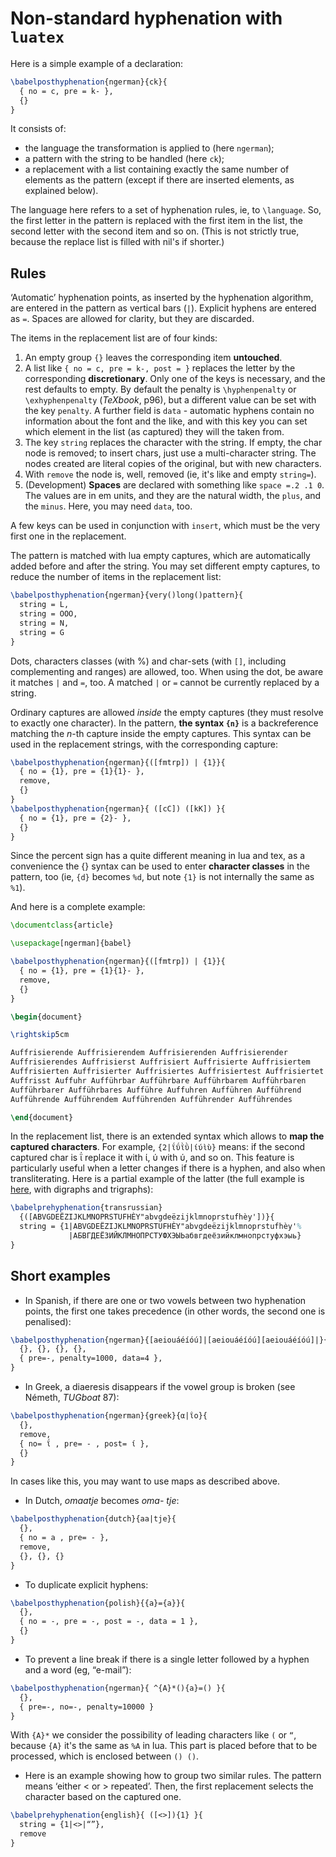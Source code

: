# Non-standard hyphenation with `luatex`


Here is a simple example of a declaration:
```tex
\babelposthyphenation{ngerman}{ck}{
  { no = c, pre = k- },
  {}
}
```
It consists of:
* the language the transformation is applied to (here `ngerman`);
* a pattern with the string to be handled (here `ck`);
* a replacement with a list containing exactly the same number of
  elements as the pattern (except if there are inserted elements, as
  explained below).

The language here refers to a set of hyphenation rules, ie, to
`\language`. So, the first letter in the pattern is replaced with the
first item in the list, the second letter with the second item and so
on. (This is not strictly true, because the replace list is filled with
nil's if shorter.)

## Rules

‘Automatic’ hyphenation points, as inserted by the hyphenation
algorithm, are entered in the pattern as vertical bars (`|`). Explicit
hyphens are entered as `=`. Spaces are allowed for clarity, but they
are discarded.

The items in the replacement list are of four kinds:

1. An empty group `{}` leaves the corresponding item **untouched**.
2. A list like `{ no = c, pre = k-, post = }` replaces the letter by
the corresponding **discretionary**. Only one of the keys is necessary,
and the rest defaults to empty. By default the penalty is
`\hyphenpenalty` or `\exhyphenpenalty` (_TeXbook_, p96), but a
different value can be set with the key `penalty`. A further field is
`data` - automatic hyphens contain no information about the font and
the like, and with this key you can set which element in the list (as
captured) they will the taken from.
3. The key `string` replaces the character with the string. If empty,
the char node is removed; to insert chars, just use a multi-character
string. The nodes created are literal copies of the original, but with
new characters.
4. With `remove` the node is, well, removed (ie, it's like and empty
`string=`).
5. (Development) **Spaces** are declared with something like `space =.2
.1 0`. The values are in em units, and they are the natural width, the
`plus`, and the `minus`. Here, you may need `data`, too.

A few keys can be used in conjunction with `insert`, which must be the
very first one in the replacement. 

The pattern is matched with lua empty captures, which are automatically
added before and after the string. You may set different empty captures,
to reduce the number of items in the replacement list:
```tex
\babelposthyphenation{ngerman}{very()long()pattern}{
  string = L,
  string = OOO,
  string = N,
  string = G
}
```

Dots, characters classes (with %) and char-sets (with `[]`, including
complementing and ranges) are allowed, too. When using the dot, be
aware it matches `|` and `=`, too. A matched `|` or `=` cannot be
currently replaced by a string.

Ordinary captures are allowed _inside_ the empty captures (they must
resolve to exactly one character). In the pattern, **the syntax `{n}`**
is a backreference matching the _n_-th capture inside the empty
captures. This syntax can be used in the replacement strings, with the
corresponding capture:
```tex
\babelposthyphenation{ngerman}{([fmtrp]) | {1}}{
  { no = {1}, pre = {1}{1}- },
  remove,
  {}
}
\babelposthyphenation{ngerman}{ ([cC]) ([kK]) }{
  { no = {1}, pre = {2}- },
  {}
}
```

Since the percent sign has a quite different meaning in lua and tex, as
a convenience the {} syntax can be used to enter **character classes**
in the pattern, too (ie, `{d}` becomes `%d`, but note `{1}` is not
internally the same as `%1`).

And here is a complete example:
```tex
\documentclass{article}

\usepackage[ngerman]{babel}

\babelposthyphenation{ngerman}{([fmtrp]) | {1}}{
  { no = {1}, pre = {1}{1}- },
  remove,
  {}
}

\begin{document}

\rightskip5cm

Auffrisierende Auffrisierendem Auffrisierenden Auffrisierender
Auffrisierendes Auffrisierst Auffrisiert Auffrisierte Auffrisiertem
Auffrisierten Auffrisierter Auffrisiertes Auffrisiertest Auffrisiertet
Auffrisst Auffuhr Aufführbar Aufführbare Aufführbarem Aufführbaren
Aufführbarer Aufführbares Aufführe Auffuhren Aufführen Aufführend
Aufführende Aufführendem Aufführenden Aufführender Aufführendes

\end{document}
```

In the replacement list, there is an extended syntax which allows to
**map the captured characters**. For example, `{2|ΐΰῒῢ|ίύὶὺ}` means: if
the second captured char is ΐ replace it with ί, ύ with ύ, and so on.
This feature is particularly useful when a letter changes if there is a
hyphen, and also when transliterating. Here is a partial example of the
latter (the full example is [here](../news/whats-new-in-babel-3.44.md),
with digraphs and trigraphs):
```tex
\babelprehyphenation{transrussian}
  {([ABVGDEËZIJKLMNOPRSTUFHÈY"abvgdeëzijklmnoprstufhèy'])}{
  string = {1|ABVGDEËZIJKLMNOPRSTUFHÈY"abvgdeëzijklmnoprstufhèy'%
             |АБВГДЕЁЗИЙКЛМНОПРСТУФХЭЫЬабвгдеёзийклмнопрстуфхэыь}
}
```

## Short examples

* In Spanish, if there are one or two vowels between two hyphenation
  points, the first one takes precedence (in other words, the second
  one is penalised):
```tex
\babelposthyphenation{ngerman}{[aeiouáéíóú]|[aeiouáéíóú][aeiouáéíóú]|}{
  {}, {}, {}, {},
  { pre=-, penalty=1000, data=4 },
}
```
* In Greek, a diaeresis disappears if the vowel group is broken (see
  Németh, _TUGboat_ 87):
```tex
\babelposthyphenation{ngerman}{greek}{α|ΐο}{
  {},
  remove,
  { no= ΐ , pre= - , post= ί },
  {}
}
```
In cases like this, you may want to use maps as described above.

* In Dutch, _omaatje_ becomes _oma- tje_:
```tex
\babelposthyphenation{dutch}{aa|tje}{
  {},
  { no = a , pre= - },
  remove,
  {}, {}, {}
}
```
* To duplicate explicit hyphens:
```tex
\babelposthyphenation{polish}{{a}={a}}{
  {},
  { no = -, pre = -, post = -, data = 1 },
  {}
}
```

* To prevent a line break if there is a single letter followed by a
  hyphen and a word (eg, “e-mail”):
```tex
\babelposthyphenation{ngerman}{ ^{A}*(){a}=() }{
  {},
  { pre=-, no=-, penalty=10000 }
}
```
With `{A}*` we consider the possibility of leading characters like `(`
or `“`, because `{A}` it's the same as `%A` in lua. This part is placed
before that to be processed, which is enclosed between `() ()`.

* Here is an example showing how to group two similar rules. The
  pattern means ‘either < or > repeated’. Then, the first replacement
  selects the character based on the captured one.
```tex
\babelprehyphenation{english}{ ([<>]){1} }{
  string = {1|<>|“”},
  remove
}
```
